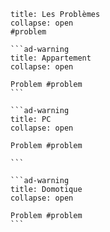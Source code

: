 
````ad-danger
title: Les Problèmes
collapse: open
#problem

```ad-warning
title: Appartement
collapse: open

Problem #problem 
```

```ad-warning
title: PC
collapse: open

Problem #problem 

```

```ad-warning
title: Domotique
collapse: open

Problem #problem 
```

````
